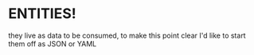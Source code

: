 # ENTITIES!

they live as data to be consumed, to make this point clear I'd like to start them off as JSON or YAML